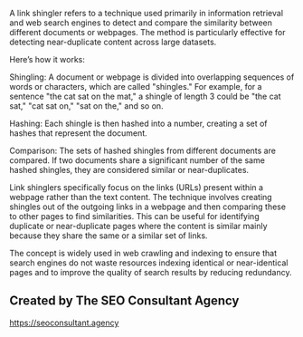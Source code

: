 A link shingler refers to a technique used primarily in information retrieval and web search engines to detect and compare the similarity between different documents or webpages. The method is particularly effective for detecting near-duplicate content across large datasets.

Here’s how it works:

Shingling: A document or webpage is divided into overlapping sequences of words or characters, which are called "shingles." For example, for a sentence "the cat sat on the mat," a shingle of length 3 could be "the cat sat," "cat sat on," "sat on the," and so on.

Hashing: Each shingle is then hashed into a number, creating a set of hashes that represent the document.

Comparison: The sets of hashed shingles from different documents are compared. If two documents share a significant number of the same hashed shingles, they are considered similar or near-duplicates.

Link shinglers specifically focus on the links (URLs) present within a webpage rather than the text content. The technique involves creating shingles out of the outgoing links in a webpage and then comparing these to other pages to find similarities. This can be useful for identifying duplicate or near-duplicate pages where the content is similar mainly because they share the same or a similar set of links.

The concept is widely used in web crawling and indexing to ensure that search engines do not waste resources indexing identical or near-identical pages and to improve the quality of search results by reducing redundancy.

## Created by The SEO Consultant Agency
https://seoconsultant.agency
